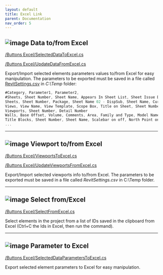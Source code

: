 ```yaml
---
layout: default
title: Excel Link
parent: Documentation
nav_order: 5
---
```


## ![image](https://raw.githubusercontent.com/giobel/ReviTab/master/ReviTab/Resources/excel.png) Data to/from Excel
[/Buttons Excel/SelectedDataToExcel.cs](https://github.com/giobel/ReviTab/tree/master/ReviTab/Buttons%20Excel/SelectedDataToExcel.cs)

[/Buttons Excel/UpdateDataFromExcel.cs](https://github.com/giobel/ReviTab/tree/master/ReviTab/Buttons%20Excel/UpdateDataFromExcel.cs)

Export/Import selected elements parameters values to/from Excel for easy manipulation. The parameters to be exported must be saved in a file called [RevitSettings.csv](https://www.dropbox.com/s/55vd4k3nx9agahk/RevitSettings.csv?dl=0) in *C:\Temp* folder:

```csharp
#Category, Parameter1, Parameter2, 
#Sheets, Sheet Number, Sheet Name, Appears In Sheet List, Sheet Issue Date
Sheets, Sheet Number, Package, Sheet Name 02 - DispSub, Sheet Name, Current Revision VT, Approved By,
Views, View Name, View Template, Scope Box, Title on Sheet, Sheet Number, Family and Type
Viewports, Sheet Number, Detail Number
Walls, Base Offset, Volume, Comments, Area, Family and Type, Model Name, Element Author, Mark
Title Blocks, Sheet Number, Sheet Name, Scalebar on off, North Point on off
...
```

---

## ![image](https://raw.githubusercontent.com/giobel/ReviTab/master/ReviTab/Resources/excel.png) Viewport to/from Excel
[/Buttons Excel/ViewportsToExcel.cs](https://github.com/giobel/ReviTab/tree/master/ReviTab/Buttons%20Excel/ViewportsToExcel.cs)

[/Buttons Excel/UpdateViewportsFromExcel.cs](https://github.com/giobel/ReviTab/tree/master/ReviTab/Buttons%20Excel/UpdateViewportsFromExcel.cs)

Export/Import selected viewports info to/from Excel. The parameters to be exported must be saved in a file called *RevitSettings.csv* in C:\Temp folder.

---

## ![image](https://raw.githubusercontent.com/giobel/ReviTab/master/ReviTab/Resources/excel.png) Select from/Excel
[/Buttons Excel/SelectFromExcel.cs](https://github.com/giobel/ReviTab/tree/master/ReviTab/Buttons%20Excel/SelectFromExcel.cs)

Select elements in the project from a list of IDs saved in the clipboard from Excel (Ctrl+C the Ids in Excel, then run the command).

---

## ![image](https://raw.githubusercontent.com/giobel/ReviTab/master/ReviTab/Resources/excel.png) Parameter to Excel
[/Buttons Excel/SelectedDataParametersToExcel.cs](https://github.com/giobel/ReviTab/tree/master/ReviTab/Buttons%20Excel/SelectedDataParametersToExcel.cs)

Export selected element parameters to Excel for easy manipulation.